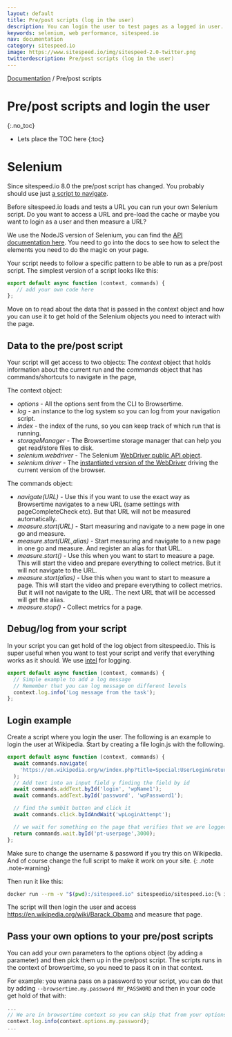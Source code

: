 ```yaml
---
layout: default
title: Pre/post scripts (log in the user)
description: You can login the user to test pages as a logged in user.
keywords: selenium, web performance, sitespeed.io
nav: documentation
category: sitespeed.io
image: https://www.sitespeed.io/img/sitespeed-2.0-twitter.png
twitterdescription: Pre/post scripts (log in the user)
---
```

[Documentation]({{site.baseurl}}/documentation/sitespeed.io/) / Pre/post scripts

# Pre/post scripts and login the user
{:.no_toc}

* Lets place the TOC here
{:toc}

# Selenium
Since sitespeed.io 8.0 the pre/post script has changed. You probably should use just [a script to navigate](../scripting/). 

Before sitespeed.io loads and tests a URL you can run your own Selenium script. Do you want to access a URL and pre-load the cache or maybe you want to login as a user and then measure a URL?

We use the NodeJS version of Selenium, you can find the [API documentation here](http://seleniumhq.github.io/selenium/docs/api/javascript/index.html). You need to go into the docs to see how to select the elements you need to do the magic on your page.

Your script needs to follow a specific pattern to be able to run as a pre/post script. The simplest version of a script looks like this:

~~~javascript
export default async function (context, commands) {
   // add your own code here
};
~~~

Move on to read about the data that is passed in the context object and how you can use it to get hold of the Selenium objects you need to interact with the page.

## Data to the pre/post script

Your script will get access to two objects: The *context* object that holds information about the current run and the *commands* object that has commands/shortcuts to navigate in the page,

The context object:
* *options* - All the options sent from the CLI to Browsertime.
* *log* - an instance to the log system so you can log from your navigation script.
* *index* - the index of the runs, so you can keep track of which run that is running.
* *storageManager* - The Browsertime storage manager that can help you get read/store files to disk.
* *selenium.webdriver* -  The Selenium [WebDriver public API object](https://seleniumhq.github.io/selenium/docs/api/javascript/module/selenium-webdriver/index.html).
* *selenium.driver* - The [instantiated version of the WebDriver](https://seleniumhq.github.io/selenium/docs/api/javascript/module/selenium-webdriver/index_exports_WebDriver.html) driving the current version of the browser.


The commands object:
* *navigate(URL)* - Use this if you want to use the exact way as Browsertime navigates to a new URL (same settings with pageCompleteCheck etc). But that URL will not be measured automatically.
* *measure.start(URL)* - Start measuring and navigate to a new page in one go and measure.
* *measure.start(URL,alias)* - Start measuring and navigate to a new page in one go and measure. And register an alias for that URL.
* *measure.start()* - Use this when you want to start to measure a page. This will start the video and prepare everything to collect metrics. But it will not navigate to the URL.
* *measure.start(alias)* - Use this when you want to start to measure a page. This will start the video and prepare everything to collect metrics. But it will not navigate to the URL. The next URL that will be accessed will get the alias.
* *measure.stop()* - Collect metrics for a page.

## Debug/log from your script
In your script you can get hold of the log object from sitespeed.io. This is super useful when you want to test your script and verify that everything works as it should. We use [intel](https://www.npmjs.com/package/intel) for logging.

~~~javascript
export default async function (context, commands) {
  // Simple example to add a log message
  // Remember that you can log message on different levels
  context.log.info('Log message from the task');
};
~~~

## Login example
Create a script where you login the user. The following is an example to login the user at Wikipedia. Start by creating a file login.js with the following.

~~~javascript
export default async function (context, commands) {
  await commands.navigate(
    'https://en.wikipedia.org/w/index.php?title=Special:UserLogin&returnto=Main+Page'
  );
  // Add text into an input field y finding the field by id
  await commands.addText.byId('login', 'wpName1');
  await commands.addText.byId('password', 'wpPassword1');

  // find the sumbit button and click it
  await commands.click.byIdAndWait('wpLoginAttempt');

  // we wait for something on the page that verifies that we are logged in
  return commands.wait.byId('pt-userpage',3000);
};
~~~

Make sure to change the username & password if you try this on Wikipedia. And of course change the full script to make it work on your site.
{: .note .note-warning}

Then run it like this:

~~~bash
docker run --rm -v "$(pwd):/sitespeed.io" sitespeedio/sitespeed.io:{% include version/sitespeed.io.txt %} --preScript /sitespeed.io/login.mjs https://en.wikipedia.org/wiki/Barack_Obama
~~~

The script will then login the user and access https://en.wikipedia.org/wiki/Barack_Obama and measure that page.


## Pass your own options to your pre/post scripts
You can add your own parameters to the options object (by adding a parameter) and then pick them up in the pre/post script. The scripts runs in the context of browsertime, so you need to 
pass it on in that context.

For example: you wanna pass on a password to your script, you can do that by adding <code>--browsertime.my.password MY_PASSWORD</code> and then in your code get hold of that with: 

~~~javascript
...
// We are in browsertime context so you can skip that from your options object
context.log.info(context.options.my.password);
...
~~~

